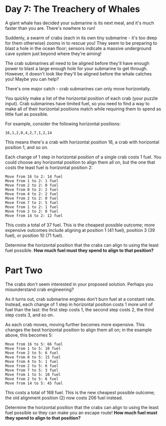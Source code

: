 # Day 7: The Treachery of Whales

A giant whale has decided your submarine is its next meal, and it's much faster than you are. There's nowhere to run!

Suddenly, a swarm of crabs (each in its own tiny submarine - it's too deep for them otherwise) zooms in to rescue you! They seem to be preparing to blast a hole in the ocean floor; sensors indicate a massive underground cave system just beyond where they're aiming!

The crab submarines all need to be aligned before they'll have enough power to blast a large enough hole for your submarine to get through. However, it doesn't look like they'll be aligned before the whale catches you! Maybe you can help?

There's one major catch - crab submarines can only move horizontally.

You quickly make a list of the horizontal position of each crab (your puzzle input). Crab submarines have limited fuel, so you need to find a way to make all of their horizontal positions match while requiring them to spend as little fuel as possible.

For example, consider the following horizontal positions:

```text
16,1,2,0,4,2,7,1,2,14
```

This means there's a crab with horizontal position 16, a crab with horizontal position 1, and so on.

Each change of 1 step in horizontal position of a single crab costs 1 fuel. You could choose any horizontal position to align them all on, but the one that costs the least fuel is horizontal position 2:

```text
Move from 16 to 2: 14 fuel
Move from 1 to 2: 1 fuel
Move from 2 to 2: 0 fuel
Move from 0 to 2: 2 fuel
Move from 4 to 2: 2 fuel
Move from 2 to 2: 0 fuel
Move from 7 to 2: 5 fuel
Move from 1 to 2: 1 fuel
Move from 2 to 2: 0 fuel
Move from 14 to 2: 12 fuel
```

This costs a total of 37 fuel. This is the cheapest possible outcome; more expensive outcomes include aligning at position 1 (41 fuel), position 3 (39 fuel), or position 10 (71 fuel).

Determine the horizontal position that the crabs can align to using the least fuel possible. **How much fuel must they spend to align to that position?**

# Part Two

The crabs don't seem interested in your proposed solution. Perhaps you misunderstand crab engineering?

As it turns out, crab submarine engines don't burn fuel at a constant rate. Instead, each change of 1 step in horizontal position costs 1 more unit of fuel than the last: the first step costs 1, the second step costs 2, the third step costs 3, and so on.

As each crab moves, moving further becomes more expensive. This changes the best horizontal position to align them all on; in the example above, this becomes 5:

```text
Move from 16 to 5: 66 fuel
Move from 1 to 5: 10 fuel
Move from 2 to 5: 6 fuel
Move from 0 to 5: 15 fuel
Move from 4 to 5: 1 fuel
Move from 2 to 5: 6 fuel
Move from 7 to 5: 3 fuel
Move from 1 to 5: 10 fuel
Move from 2 to 5: 6 fuel
Move from 14 to 5: 45 fuel
```

This costs a total of 168 fuel. This is the new cheapest possible outcome; the old alignment position (2) now costs 206 fuel instead.

Determine the horizontal position that the crabs can align to using the least fuel possible so they can make you an escape route! **How much fuel must they spend to align to that position?**